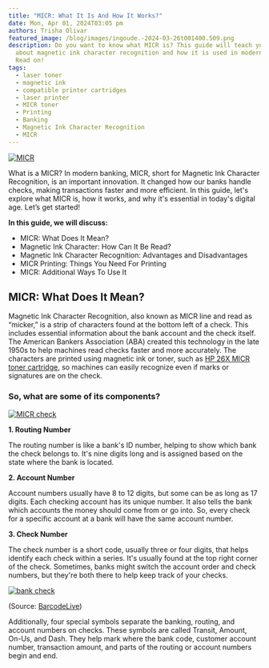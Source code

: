 ```yaml
---
title: "MICR: What It Is And How It Works?"
date: Mon, Apr 01, 2024T03:05 pm
authors: Trisha Olivar
featured_image: /blog/images/ingoude.-2024-03-26t001400.509.png
description: Do you want to know what MICR is? This guide will teach you all
  about magnetic ink character recognition and how it is used in modern banking.
  Read on!
tags:
  - laser toner
  - magnetic ink
  - compatible printer cartridges
  - laser printer
  - MICR toner
  - Printing
  - Banking
  - Magnetic Ink Character Recognition
  - MICR
---
```

[![MICR](/blog/images/ingoude.-2024-03-26t001400.509.png "MICR: What It Is And How It Works?")](/blog/images/ingoude.-2024-03-26t001400.509.png)

What is a MICR? In modern banking, MICR, short for Magnetic Ink Character Recognition, is an important innovation. It changed how our banks handle checks, making transactions faster and more efficient. In this guide, let's explore what MICR is, how it works, and why it's essential in today's digital age. Let’s get started!

**In this guide, we will discuss:**

* MICR: What Does It Mean?
* Magnetic Ink Character: How Can It Be Read?
* Magnetic Ink Character Recognition: Advantages and Disadvantages
* MICR Printing: Things You Need For Printing
* MICR: Additional Ways To Use It

## MICR: What Does It Mean?

Magnetic Ink Character Recognition, also known as MICR line and read as “micker,” is a strip of characters found at the bottom left of a check. This includes essential information about the bank account and the check itself. The American Bankers Association (ABA) created this technology in the late 1950s to help machines read checks faster and more accurately. The characters are printed using magnetic ink or toner, such as [HP 26X MICR toner cartridge](https://www.compandsave.com/hp/26x-micr-toner-cartridge-cf226x-black), so machines can easily recognize even if marks or signatures are on the check. 

### So, what are some of its components?

[![MICR check](/blog/images/ingoude.-2024-03-29t211917.354.png "bank check")](/blog/images/ingoude.-2024-03-29t211917.354.png)

**1. Routing Number**

The routing number is like a bank's ID number, helping to show which bank the check belongs to. It's nine digits long and is assigned based on the state where the bank is located. 

**2. Account Number**

Account numbers usually have 8 to 12 digits, but some can be as long as 17 digits. Each checking account has its unique number. It also tells the bank which accounts the money should come from or go into. So, every check for a specific account at a bank will have the same account number.

**3. Check Number**

The check number is a short code, usually three or four digits, that helps identify each check within a series. It's usually found at the top right corner of the check. Sometimes, banks might switch the account order and check numbers, but they're both there to help keep track of your checks.

[![bank check](/blog/images/screenshot-2024-03-29-at-3.34.52 pm.png "special charcters on check")](/blog/images/screenshot-2024-03-29-at-3.34.52 pm.png)

(Source: [BarcodeLive](https://barcodelive.org/micr-string))

Additionally, four special symbols separate the banking, routing, and account numbers on checks. These symbols are called Transit, Amount, On-Us, and Dash. They help mark where the bank code, customer account number, transaction amount, and parts of the routing or account numbers begin and end.
